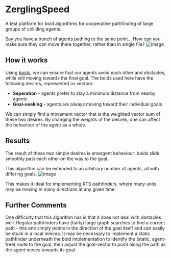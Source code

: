 # ZerglingSpeed
A test platform for boid algorithms for cooperative pathfinding of large groups of colliding agents.

Say you have a bunch of agents pathing to the same point... How can you make sure they can move there together, rather than in single file?
![image](https://cloud.githubusercontent.com/assets/8551479/10560929/6a4dcf8a-74e7-11e5-8f18-09b7b662432e.png)

## How it works
Using [boids](https://en.wikipedia.org/wiki/Boids), we can ensure that our agents avoid each other and obstacles, while still moving towards the final goal. The boids used here have the following desires, represented as vectors:

* **Seperation** - agents prefer to stay a minimum distance from nearby agents
* **Goal-seeking** - agents are always moving toward their individual goals

We can simply find a movement vector that is the weighted vector sum of these two desires. By changing the weights of the desires, one can affect the behaviour of the agent as a whole.

## Results
The result of these two simple desires is emergent behaviour: boids slide smoothly past each other on the way to the goal.

This algorithm can be extended to an arbitrary number of agents, all with differing goals.
![image](https://cloud.githubusercontent.com/assets/8551479/10560925/5a0a7286-74e7-11e5-97f9-8f5bdefc5a98.png)

This makes it ideal for implementing RTS pathfinders, where many units may be moving in many directions at any given time.

## Further Comments
One difficulty that this algorithm has is that it does not deal with obstacles well. Regular pathfinders have (fairly) large graph searches to find a correct path - this one simply points in the direction of the goal itself and can easily be stuck in a local minima. It may be necessary to implement a static pathfinder underneath the boid implementation to identify the (static, agent-free) route to the goal, then adjust the goal-vector to point along the path as the agent moves towards its goal.
